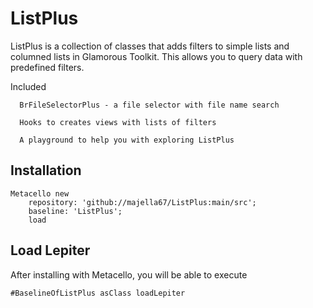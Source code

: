 # ListPlus

ListPlus is a collection of classes that adds filters to simple lists and columned lists in Glamorous Toolkit.
This allows you to query data with predefined filters.

Included 

      BrFileSelectorPlus - a file selector with file name search
      
      Hooks to creates views with lists of filters
      
      A playground to help you with exploring ListPlus
## Installation

```st
Metacello new
	repository: 'github://majella67/ListPlus:main/src';
	baseline: 'ListPlus';
	load
```

## Load Lepiter
				
After installing with Metacello, you will be able to execute

```st
#BaselineOfListPlus asClass loadLepiter
```

